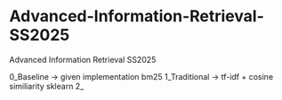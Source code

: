 # Advanced-Information-Retrieval-SS2025
Advanced Information Retrieval SS2025



0_Baseline -> given implementation bm25
1_Traditional -> tf-idf + cosine similiarity sklearn 
2_
